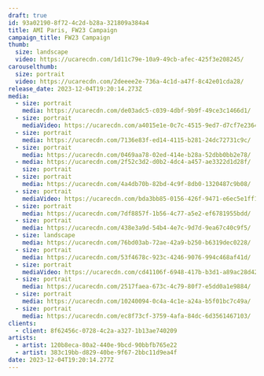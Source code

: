 ```yaml
---
draft: true
id: 93a02190-8f72-4c2d-b28a-321809a384a4
title: AMI Paris, FW23 Campaign
campaign_title: F﻿W23 Campaign
thumb:
  size: landscape
  video: https://ucarecdn.com/1d11c79e-10a9-49cb-afec-425f3e208245/
carouselthumb:
  size: portrait
  video: https://ucarecdn.com/2deeee2e-736a-4c1d-a47f-8c42e01cda28/
release_date: 2023-12-04T19:20:14.273Z
media:
  - size: portrait
    media: https://ucarecdn.com/de03adc5-c039-4dbf-9b9f-49ce3c1466d1/
  - size: portrait
    mediaVideo: https://ucarecdn.com/a4015e1e-0c7c-4515-9ed7-d7cf7e2364de/
  - size: portrait
    media: https://ucarecdn.com/7136e83f-ed14-4115-b281-24dc72731c9c/
  - size: portrait
    media: https://ucarecdn.com/0469aa78-02ed-414e-b28a-52dbb0bb2e78/
  - media: https://ucarecdn.com/2f52c3d2-d0b2-4dc4-a457-ae3322d1d28f/
    size: portrait
  - size: portrait
    media: https://ucarecdn.com/4a4db70b-82bd-4c9f-8db0-1320487c9b08/
  - size: portrait
    mediaVideo: https://ucarecdn.com/bda3bb85-0156-426f-9471-e6ec5e1ff1b8/
  - size: portrait
    media: https://ucarecdn.com/7df8857f-1b56-4c77-a5e2-ef6781955bdd/
  - size: portrait
    media: https://ucarecdn.com/438e3a9d-54b4-4e7c-9d7d-9ea67c40c9f5/
  - size: landscape
    media: https://ucarecdn.com/76bd03ab-72ae-42a9-b250-b6319dec0228/
  - size: portrait
    media: https://ucarecdn.com/53f4678c-923c-4246-9076-994c468af41d/
  - size: portrait
    mediaVideo: https://ucarecdn.com/cd41106f-6948-417b-b3d1-a89ac28d42dc/
  - size: portrait
    media: https://ucarecdn.com/2517faea-673c-4c79-80f7-e5dd0a1e9884/
  - size: portrait
    media: https://ucarecdn.com/10240094-0c4a-4c1e-a24a-b5f01bc7c49a/
  - size: portrait
    media: https://ucarecdn.com/ec8f73cf-3759-4afa-84dc-6d3561467103/
clients:
  - client: 8f62456c-0728-4c2a-a327-1b13ae740209
artists:
  - artist: 120b8eca-80a2-440e-9bcd-90bbfb765e22
  - artist: 383c19bb-d829-40be-9f67-2bbc11d9ea4f
date: 2023-12-04T19:20:14.277Z
---
```

